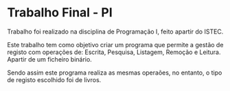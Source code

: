 # Trabalho Final - PI

Trabalho foi realizado na disciplina de Programação I, feito apartir do ISTEC.

Este trabalho tem como objetivo criar um programa que permite a gestão de registo com operações de: Escrita, Pesquisa, Listagem, Remoção e Leitura. 
Apartir de um ficheiro binário.

Sendo assim este programa realiza as mesmas operaões, no entanto, o tipo de registo escolhido foi de livros.
